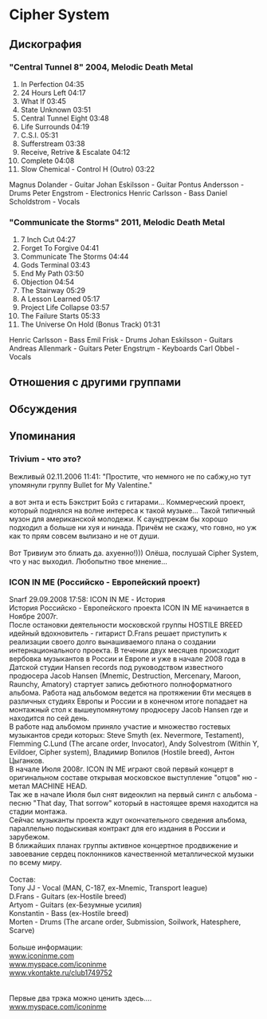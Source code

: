 # Cipher System



## Дискография

### "Central Tunnel 8" 2004, Melodic Death Metal

1. In Perfection 04:35 
2. 24 Hours Left 04:17  
3. What If 03:45 
4. State Unknown 03:51 
5. Central Tunnel Eight 03:48
6. Life Surrounds 04:19  
7. C.S.I. 05:31  
8. Sufferstream 03:38  
9. Receive, Retrive & Escalate 04:12  
10. Complete 04:08  
11. Slow Chemical - Control H (Outro) 03:22 



Magnus Dolander - Guitar
Johan Eskilsson - Guitar
Pontus Andersson - Drums 
Peter Engstrom - Electronics
Henric Carlsson - Bass 
Daniel Scholdstrom - Vocals

### "Communicate the Storms" 2011, Melodic Death Metal

01. 7 Inch Cut 04:27 
02. Forget To Forgive 04:41 
03. Communicate The Storms 04:44 
04. Gods Terminal 03:43 
05. End My Path 03:50 
06. Objection 04:54 
07. The Stairway 05:29 
08. A Lesson Learned 05:17 
09. Project Life Collapse 03:57 
10. The Failure Starts 05:33 
11. The Universe On Hold (Bonus Track) 01:31

Henric Carlsson - Bass 
Emil Frisk - Drums 
Johan Eskilsson - Guitars 
Andreas Allenmark - Guitars 
Peter Engstrцm - Keyboards 
Carl Obbel - Vocals 




## Отношения с другими группами


## Обсуждения


## Упоминания

### Trivium - что это?

Вежливый 02.11.2006 11:41:
"Простите, что немного не по сабжу,но тут упомянули группу Bullet for My Valentine."<BR><BR>а вот энта и есть Бэкстрит Бойз с гитарами... Коммерческий проект, который поднялся на волне интереса к такой музыке...  Такой типичный музон для американской молодежи. К саундтрекам бы хорошо подходил а больше ни хуя и нинада. Причём не скажу, что говно, но уж как то прям совсем вылизано и не от души. <BR><BR>Вот Тривиум это блиать да. ахуенно!))) Олёша, послушай Cipher System, что у нас выходил. Любопытно твое мнение...

### ICON IN ME (Российско - Европейский проект)

Snarf 29.09.2008 17:58:
ICON IN ME - История<BR>История Российско - Европейского проекта ICON IN ME начинается в Ноябре 2007г.<BR>После остановки деятельности московской группы HOSTILE BREED идейный вдохновитель - гитарист D.Frans решает приступить к реализации своего долго вынашиваемого плана о создании интернационального проекта. В течении двух месяцев происходит вербовка музыкантов в России и Европе и уже в начале 2008 года в Датской студии Hansen records под руководством известного продюсера Jacob Hansen (Mnemic, Destruction, Mercenary, Maroon, Raunchy, Amatory) стартует запись дебютного полноформатного альбома. Работа над альбомом ведется на протяжении 6ти месяцев в различных студиях Европы и России и в конечном итоге попадает на монтажный стол к вышеупомянутому продюсеру Jacob Hansen где и находится по сей день.<BR>В работе над альбомом приняло участие и множество гостевых музыкантов среди которых: Steve Smyth (ex. Nevermore, Testament), Flemming C.Lund (The arcane order, Invocator), Andy Solvestrom (Within Y, Evildoer, Cipher system), Владимир Вопилов (Hostile breed), Антон Цыганков.<BR>В начале Июля 2008г. ICON IN ME играют свой первый концерт в оригинальном составе открывая московское выступление "отцов" ню - метал MACHINE HEAD. <BR>Так же в начале Июля был снят видеоклип на первый сингл с альбома - песню "That day, That sorrow" который в настоящее время находится на стадии монтажа.<BR>Сейчас музыканты проекта ждут окончательного сведения альбома, параллельно подыскивая контракт для его издания в России и зарубежом.<BR>В ближайших планах группы активное концертное продвижение и завоевание сердец поклонников качественной металлической музыки по всему миру.<BR><BR>Состав:<BR>Tony JJ - Vocal (MAN, С-187, ex-Mnemic, Transport league)<BR>D.Frans - Guitars (ex-Hostile breed)<BR>Artyom - Guitars (ex-Безумные усилия)<BR>Konstantin - Bass (ex-Hostile breed)<BR>Morten - Drums (The arcane order, Submission, Soilwork, Hatesphere, Scarve)<BR><BR>Больше информации:<BR>www.iconinme.com<BR>www.myspace.com/iconinme<BR>www.vkontakte.ru/club1749752<BR><BR><BR>Первые два трэка можно ценить здесь....<BR>www.myspace.com/iconinme 

